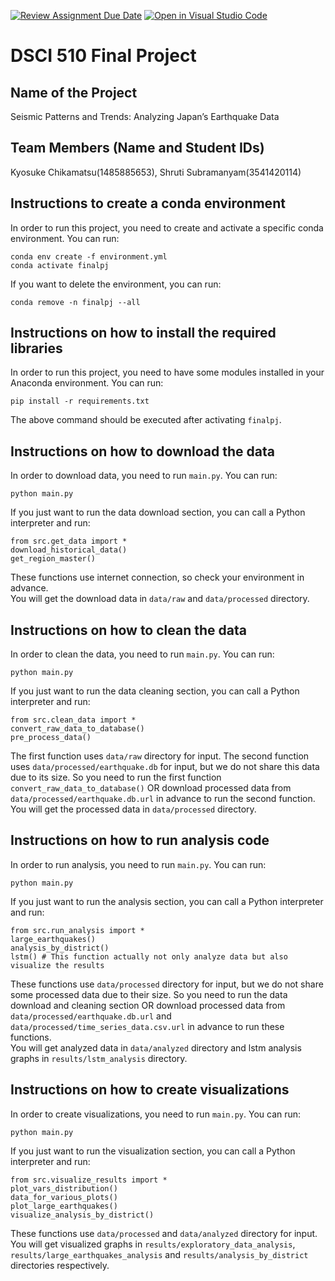 [![Review Assignment Due Date](https://classroom.github.com/assets/deadline-readme-button-24ddc0f5d75046c5622901739e7c5dd533143b0c8e959d652212380cedb1ea36.svg)](https://classroom.github.com/a/h_LXMCrc)
[![Open in Visual Studio Code](https://classroom.github.com/assets/open-in-vscode-718a45dd9cf7e7f842a935f5ebbe5719a5e09af4491e668f4dbf3b35d5cca122.svg)](https://classroom.github.com/online_ide?assignment_repo_id=12800422&assignment_repo_type=AssignmentRepo)

# DSCI 510 Final Project

## Name of the Project

Seismic Patterns and Trends: Analyzing Japan’s Earthquake Data

## Team Members (Name and Student IDs)

Kyosuke Chikamatsu(1485885653), Shruti Subramanyam(3541420114)

## Instructions to create a conda environment

In order to run this project, you need to create and activate a specific conda environment. You can run:

`conda env create -f environment.yml`  
`conda activate finalpj`

If you want to delete the environment, you can run:

`conda remove -n finalpj --all`

## Instructions on how to install the required libraries

In order to run this project, you need to have some modules installed in your Anaconda environment. You can run:

`pip install -r requirements.txt`

The above command should be executed after activating `finalpj`.

## Instructions on how to download the data

In order to download data, you need to run `main.py`. You can run:

`python main.py`

If you just want to run the data download section, you can call a Python interpreter and run:

`from src.get_data import *`  
`download_historical_data()`  
`get_region_master()`

These functions use internet connection, so check your environment in advance.  
You will get the download data in `data/raw` and `data/processed` directory.

## Instructions on how to clean the data

In order to clean the data, you need to run `main.py`. You can run:

`python main.py`

If you just want to run the data cleaning section, you can call a Python interpreter and run:

`from src.clean_data import *`  
`convert_raw_data_to_database()`  
`pre_process_data()`

The first function uses `data/raw` directory for input. The second function uses `data/processed/earthquake.db` for
input, but we do not share this data due to its size. So you need to run the first function
`convert_raw_data_to_database()` OR download processed data from `data/processed/earthquake.db.url` in advance to run
the second function.  
You will get the processed data in `data/processed` directory.

## Instructions on how to run analysis code

In order to run analysis, you need to run `main.py`. You can run:

`python main.py`

If you just want to run the analysis section, you can call a Python interpreter and run:

`from src.run_analysis import *`  
`large_earthquakes()`  
`analysis_by_district()`  
`lstm() # This function actually not only analyze data but also visualize the results`

These functions use `data/processed` directory for input, but we do not share some processed data due to their size.
So you need to run the data download and cleaning section OR download processed data from
`data/processed/earthquake.db.url` and `data/processed/time_series_data.csv.url` in advance to run these functions.   
You will get analyzed data in `data/analyzed` directory and lstm analysis graphs in `results/lstm_analysis` directory.

## Instructions on how to create visualizations

In order to create visualizations, you need to run `main.py`. You can run:

`python main.py`

If you just want to run the visualization section, you can call a Python interpreter and run:

`from src.visualize_results import *`  
`plot_vars_distribution()`  
`data_for_various_plots()`  
`plot_large_earthquakes()`  
`visualize_analysis_by_district()`

These functions use `data/processed` and `data/analyzed` directory for input.  
You will get visualized graphs in `results/exploratory_data_analysis`, `results/large_earthquakes_analysis`
and `results/analysis_by_district` directories respectively.